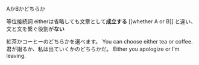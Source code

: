 AかBかどちらか

等位接続詞
eitherは省略しても文章として**成立する**
[[whether A or B]] と違い、文と文を繋ぐ役割が**ない**


紅茶かコーヒーのどちらかを選べます。
You can choose either tea or coffee.
君が謝るか、私は出ていくかのどちらかだ。
Either you apologize or I’m leaving.
